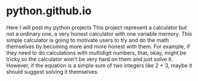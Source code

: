 # python.github.io
Here I will post my python projects 
This project represent a calculator but not a ordinary one, a very honest calculator with one variable memory. This simple calculator is going to motivate users
to try and do the math themselves by becoming more and more honest with them. For example, if they need to do calculations with multidigit numbers, that, okay, 
might be tricky,so the calculator won't be very hard on them and just solve it. However, if the equation is a simple sum of two integers like 2 + 3, maybe it 
should suggest solving it themselves.
